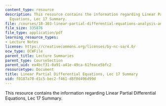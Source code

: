 ```yaml
---
content_type: resource
description: This resource contains the information regarding Linear Partial Differential
  Equations, Lec 17 Summary.
file: /courses/18-303-linear-partial-differential-equations-analysis-and-numerics-fall-2014/f0187a70d1c5bec2f461d8f0d496d99d_MIT18_303F14_Lecture17.pdf
file_size: 335876
file_type: application/pdf
learning_resource_types:
- Lecture Notes
license: https://creativecommons.org/licenses/by-nc-sa/4.0/
ocw_type: OCWFile
parent_title: Lecture Summaries
parent_type: CourseSection
parent_uid: ea4bcf31-0a91-a41e-49ca-61feace5bfc2
resourcetype: Document
title: Linear Partial Differential Equations, Lec 17 Summary
uid: f0187a70-d1c5-bec2-f461-d8f0d496d99d
---
```

This resource contains the information regarding Linear Partial Differential Equations, Lec 17 Summary.